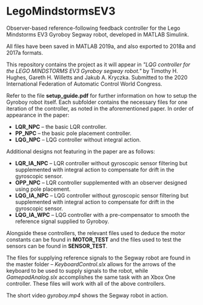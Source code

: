 # LegoMindstormsEV3
Observer-based reference-following feedback controller for the Lego Mindstorms EV3 Gyroboy Segway robot, developed in MATLAB Simulink.

All files have been saved in MATLAB 2019a, and also exported to 2018a and 2017a formats.

This repository contains the project as it will appear in *"LQG controller for the LEGO MINDSTORMS EV3 Gyroboy segway robot."* by Timothy H. Hughes, Gareth H. Willetts and Jakub A. Kryczka. Submitted to the 2020 International Federation of Automatic Control World Congress.

Refer to the file **setup_guide.pdf** for further information on how to setup the Gyroboy robot itself. Each subfolder contains the necessary files for one iteration of the controller, as noted in the aforementioned paper. In order of appearance in the paper:

*	**LQR_NPC** – the basic LQR controller.
*	**PP_NPC** – the basic pole placement controller.
*	**LQG_NPC** – LQG controller without integral action.

Additional designs not featuring in the paper are as follows:
* **LQR_IA_NPC** – LQR controller without gyroscopic sensor filtering but supplemented with integral action to compensate for drift in the gyroscopic sensor.
*	**OPP_NPC** – LQR controller supplemented with an observer designed using pole placement.
*	**LQG_IA_NPC** – LQG controller without gyroscopic sensor filtering but supplemented with integral action to compensate for drift in the gyroscopic sensor.
*	**LQG_IA_WPC** – LQG controller with a pre-compensator to smooth the reference signal supplied to Gyroboy.

Alongside these controllers, the relevant files used to deduce the motor constants can be found in **MOTOR_TEST** and the files used to test the sensors can be found in **SENSOR_TEST**.

The files for supplying reference signals to the Segway robot are found in the master folder – *KeyboardControl.slx* allows for the arrows of the keyboard to be used to supply signals to the robot, while *GamepadAnalog.slx* accomplishes the same task with an Xbox One controller. These files will work with all of the above controllers.

The short video *gyroboy.mp4* shows the Segway robot in action.
